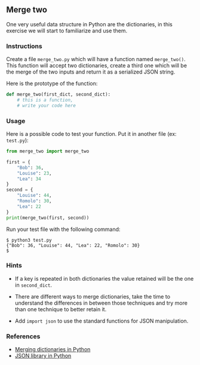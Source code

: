 ## Merge two

One very useful data structure in Python are the dictionaries, in this exercise we will start to familiarize and use them.

### Instructions

Create a file `merge_two.py` which will have a function named `merge_two()`. This function will accept two dictionaries, create a third one which will be the merge of the two inputs and return it as a serialized JSON string.

Here is the prototype of the function:

```python
def merge_two(first_dict, second_dict):
    # this is a function,
    # write your code here
```

### Usage

Here is a possible code to test your function. Put it in another file (ex: `test.py`):

```python
from merge_two import merge_two

first = {
    "Bob": 36,
    "Louise": 23,
    "Lea": 34
}
second = {
    "Louise": 44,
    "Romolo": 30,
    "Lea": 22
}
print(merge_two(first, second))
```

Run your test file with the following command:

```console
$ python3 test.py
{"Bob": 36, "Louise": 44, "Lea": 22, "Romolo": 30}
$
```

### Hints

- If a key is repeated in both dictionaries the value retained will be the one in `second_dict`.

- There are different ways to merge dictionaries, take the time to understand the differences in between those techniques and try more than one technique to better retain it.

- Add `import json` to use the standard functions for JSON manipulation.

### References

- [Merging dictionaries in Python](https://www.geeksforgeeks.org/python-merging-two-dictionaries/)
- [JSON library in Python](https://docs.python.org/3/library/json.html)
